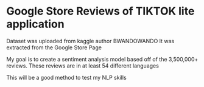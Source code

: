 # Google Store Reviews of TIKTOK lite application

Dataset was uploaded from kaggle author BWANDOWANDO
It was extracted from the Google Store Page

My goal is to create a sentiment analysis model based off of the 3,500,000+ reviews.
These reviews are in at least 54 different languages 

This will be a good method to test my NLP skills